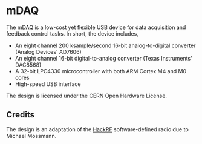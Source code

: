 # mDAQ

The mDAQ is a low-cost yet flexible USB device for data acquisition and feedback control tasks.
In short, the device includes,

 * An eight channel 200 ksample/second 16-bit analog-to-digital converter (Analog Devices' AD7606)
 * An eight channel 16-bit digital-to-analog converter (Texas Instruments' DAC8568)
 * A 32-bit LPC4330 microcontroller with both ARM Cortex M4 and M0 cores
 * High-speed USB interface

The design is licensed under the CERN Open Hardware License.

## Credits

The design is an adaptation of the [HackRF](https://github.com/mossmann/hackrf) software-defined radio
due to Michael Mossmann.
